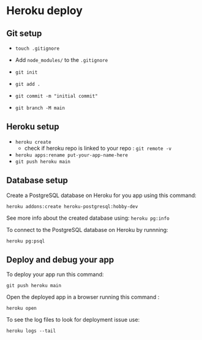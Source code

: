 # Heroku deploy

## Git setup

* `touch .gitignore`
*  Add `node_modules/` to the `.gitignore`


* `git init`
* `git add .`
* `git commit -m "initial commit"`
* `git branch -M main`


## Heroku setup

* `heroku create`
  * check if heroku repo is linked to your repo : `git remote -v`   
* `heroku apps:rename put-your-app-name-here`
* `git push heroku main`

## Database setup

Create a PostgreSQL database on Heroku for you app using this command: 

```
heroku addons:create heroku-postgresql:hobby-dev
```

See more info about the created database using: `heroku pg:info`

To connect to the PostgreSQL database on Heroku by runnning: 

```heroku pg:psql``` 

## Deploy and debug your app

To deploy your app run this command: 

```
git push heroku main
```

Open the deployed app in a browser running this command : 

```
heroku open
```

To see the log files to look for deployment issue use: 

```
heroku logs --tail
```





